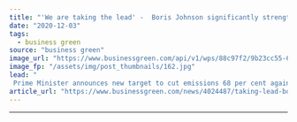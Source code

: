 ```yaml
---
title: "'We are taking the lead' -  Boris Johnson significantly strengthens UK's 2030 carbon target"
date: "2020-12-03"
tags: 
  - business green
source: "business green"
image_url: "https://www.businessgreen.com/api/v1/wps/88c97f2/9b23cc55-6880-4b9a-a5ef-1e050e5eaf2a/5/boris-signs-paris-agreement-185x114.jpg"
image_fp: "/assets/img/post_thumbnails/162.jpg"
lead: "
 Prime Minister announces new target to cut emissions 68 per cent against 1990 levels by 2030, confirming a major tightening of carbon goals as part of UK's pre-COP26 submission to the Paris Agreement ..."
article_url: "https://www.businessgreen.com/news/4024487/taking-lead-boris-johnson-significantly-strengthens-uk-2030-carbon-target"
---
```


---
